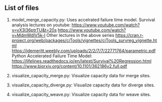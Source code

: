 ## List of files

1. model_merge_capacity.py: Uses accelrated failure time model.
    Survival analysis lectures on youtube:
        https://www.youtube.com/watch?v=vX3l36ptrTU&t=20s
        https://www.youtube.com/watch?v=MdmWdIV5k-I
        Other lectures in the above series
    https://cran.r-project.org/web/packages/ciTools/vignettes/ciTools_survreg_vignette.html
    https://jdemeritt.weebly.com/uploads/2/2/7/7/22771764/parametric.pdf
    Python Accelerated Failure Time Model: https://lifelines.readthedocs.io/en/latest/Survival%20Regression.html
    https://www.biorxiv.org/content/10.1101/362186v2.full.pdf

2. visualize_capacity_merge.py: Visualize capacity data for merge
   sites.
3. visualize_capacity_diverge.py: Visualize capacity data for diverge
   sites.
4. visualize_capacity_weave.py: Visualize capacity data for weave
   sites.
